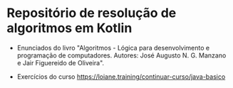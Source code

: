 # Repositório de resolução de algoritmos em Kotlin

* Enunciados do livro "Algoritmos - Lógica para desenvolvimento e programação de computadores. 
Autores: José Augusto N. G. Manzano e Jair Figuereido de Oliveira".

* Exercícios do curso https://loiane.training/continuar-curso/java-basico

